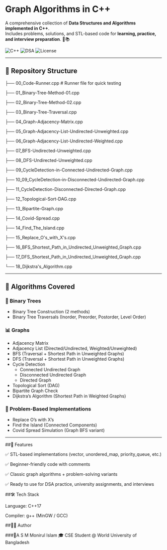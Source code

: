 # Graph Algorithms in C++

A comprehensive collection of **Data Structures and Algorithms implemented in C++**.  
Includes problems, solutions, and STL-based code for **learning, practice, and interview preparation**. 🚀📚  

![C++](https://img.shields.io/badge/Language-C++17-blue.svg)
![DSA](https://img.shields.io/badge/Topic-Graph%20Algorithms-green.svg)
![License](https://img.shields.io/badge/License-MIT-orange.svg)

---

## 📂 Repository Structure

├── 00_Code-Runner.cpp # Runner file for quick testing

├── 01_Binary-Tree-Method-01.cpp

├── 02_Binary-Tree-Method-02.cpp

├── 03_Binary-Tree-Traversal.cpp

├── 04_Graph-Adjacency-Matrix.cpp

├── 05_Graph-Adjacency-List-Undirected-Unweighted.cpp

├── 06_Graph-Adjacency-List-Undirected-Weighted.cpp

├── 07_BFS-Undirected-Unweighted.cpp

├── 08_DFS-Undirected-Unweighted.cpp

├── 09_CycleDetection-in-Connected-Undirected-Graph.cpp

├── 10_09_CycleDetection-in-Disconnected-Undirected-Graph.cpp

├── 11_CycleDetection-Disconnected-Directed-Graph.cpp

├── 12_Topological-Sort-DAG.cpp

├── 13_Bipartite-Graph.cpp

├── 14_Covid-Spread.cpp

├── 14_Find_The_Island.cpp

├── 15_Replace_O's_with_X's.cpp

├── 16_BFS_Shortest_Path_in_Undirected_Unweighted_Graph.cpp

├── 17_DFS_Shortest_Path_in_Undirected_Unweighted_Graph.cpp

└── 18_Dijkstra's_Algorithm.cpp

---

## 📑 Algorithms Covered

### 🌳 Binary Trees
- Binary Tree Construction (2 methods)  
- Binary Tree Traversals (Inorder, Preorder, Postorder, Level Order)  

### 📊 Graphs
- Adjacency Matrix  
- Adjacency List (Directed/Undirected, Weighted/Unweighted)  
- BFS (Traversal + Shortest Path in Unweighted Graphs)  
- DFS (Traversal + Shortest Path in Unweighted Graphs)  
- Cycle Detection  
  - Connected Undirected Graph  
  - Disconnected Undirected Graph  
  - Directed Graph  
- Topological Sort (DAG)  
- Bipartite Graph Check  
- Dijkstra’s Algorithm (Shortest Path in Weighted Graphs)  

### 🧩 Problem-Based Implementations
- Replace O’s with X’s  
- Find the Island (Connected Components)  
- Covid Spread Simulation (Graph BFS variant)  

---

##📌 Features

✅ STL-based implementations (vector, unordered_map, priority_queue, etc.)

✅ Beginner-friendly code with comments

✅ Classic graph algorithms + problem-solving variants

✅ Ready to use for DSA practice, university assignments, and interviews


##🛠️ Tech Stack

Language: C++17

Compiler: g++ (MinGW / GCC)


##🧑‍💻 Author

###👤A S M Monirul Islam
🎓 CSE Student @ World University of Bangladesh
